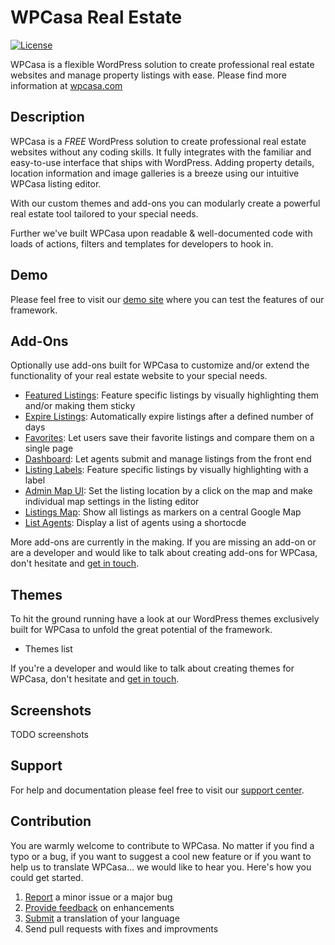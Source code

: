 # WPCasa Real Estate #
[![License](https://img.shields.io/badge/license-GPL--2.0%2B-red.svg)](https://github.com/wpsight/wpcasa/blob/master/LICENSE)

WPCasa is a flexible WordPress solution to create professional real estate websites and manage property listings with ease. Please find more information at [wpcasa.com](https://wpcasa.com)

## Description
WPCasa is a *FREE* WordPress solution to create professional real estate websites without any coding skills. It fully integrates with the familiar and easy-to-use interface that ships with WordPress. Adding property details, location information and image galleries is a breeze using our intuitive WPCasa listing editor.

With our custom themes and add-ons you can modularly create a powerful real estate tool tailored to your special needs.

Further we've built WPCasa upon readable & well-documented code with loads of actions, filters and templates for developers to hook in.

## Demo
Please feel free to visit our [demo site](http://demo.wpcasa.com/) where you can test the features of our framework.

## Add-Ons
Optionally use add-ons built for WPCasa to customize and/or extend the functionality of your real estate website to your special needs.

* [Featured Listings](https://wpcasa.com/add-ons/wpcasa-featured-listings):
		Feature specific listings by visually highlighting them and/or making them sticky
* [Expire Listings](https://wpcasa.com/add-ons/wpcasa-featured-listings):
		Automatically expire listings after a defined number of days
* [Favorites](https://wpcasa.com/add-ons/wpcasa-featured-listings):
		Let users save their favorite listings and compare them on a single page
* [Dashboard](https://wpcasa.com/add-ons/wpcasa-featured-listings):
		Let agents submit and manage listings from the front end
* [Listing Labels](https://wpcasa.com/add-ons/wpcasa-featured-listings):
		Feature specific listings by visually highlighting with a label
* [Admin Map UI](https://wpcasa.com/add-ons/wpcasa-featured-listings):
		Set the listing location by a click on the map and make individual map settings in the listing editor
* [Listings Map](https://wpcasa.com/add-ons/wpcasa-featured-listings):
		Show all listings as markers on a central Google Map
* [List Agents](https://wpcasa.com/add-ons/wpcasa-featured-listings):
		Display a list of agents using a shortocde

More add-ons are currently in the making. If you are missing an add-on or are a developer and would like to talk about creating add-ons for WPCasa, don't hesitate and [get in touch](https://wpcasa.com/contact).

## Themes
To hit the ground running have a look at our WordPress themes exclusively built for WPCasa to unfold the great potential of the framework.

* Themes list

If you're a developer and would like to talk about creating themes for WPCasa, don't hesitate and [get in touch](https://wpcasa.com/contact).

## Screenshots

TODO screenshots

## Support

For help and documentation please feel free to visit our [support center](https://wpcasa.com/support).

## Contribution

You are warmly welcome to contribute to WPCasa. No matter if you find a typo or a bug, if you want to suggest a cool new feature or if you want to help us to translate WPCasa... we would like to hear you. Here's how you could get started.

1. [Report](https://github.com/wpsight/wpcasa/issues) a minor issue or a major bug
2. [Provide feedback](https://github.com/wpsight/wpcasa/issues?direction=desc&labels=Enhancement&page=1&sort=created&state=open) on enhancements
3. [Submit](https://wpcasa.com/contact) a translation of your language
4. Send pull requests with fixes and improvments
